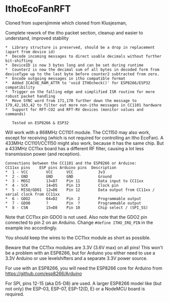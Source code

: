 # IthoEcoFanRFT
Cloned from supersjimmie which cloned from Klusjesman, 

Complete rework of the itho packet section, cleanup and easier to understand, improved stability
```
*  Library structure is preserved, should be a drop in replacement (apart from device id)
*  Decode incoming messages to direct usable decimals without further bit-shifting
*  DeviceID is now 3 bytes long and can be set during runtime
*  Counter2 is now the decimal sum of all bytes in decoded form from deviceType up to the last byte before counter2 subtracted from zero.
*  Encode outgoing messages in itho compatible format
*  Added ICACHE_RAM_ATTR to 'void ITHOcheck()' for ESP8266/ESP32 compatibility
*  Trigger on the falling edge and simplified ISR routine for more robust packet handling
*  Move SYNC word from 171,170 further down the message to 179,42,163,42 to filter out more non-itho messages in CC1101 hardware
*  Support for RFT-CO2 and RFT-RV devices (monitor values and commands)

   Tested on ESP8266 & ESP32
```

Will work with a 868MHz CC1101 module.
The CC1150 may also work, except for receiving (which is not required for controlling an Itho EcoFan).
A 433MHz CC1101/CC1150 might also work, because it has the same chip. But a 433MHz CC11xx board has a different RF filter, causing a lot less transmission power (and reception).
```
Connections between the CC1101 and the ESP8266 or Arduino:
CC11xx pins    ESP pins Arduino pins  Description
*  1 - VCC        VCC      VCC           3v3
*  2 - GND        GND      GND           Ground
*  3 - MOSI       13=D7    Pin 11        Data input to CC11xx
*  4 - SCK        14=D5    Pin 13        Clock pin
*  5 - MISO/GDO1  12=D6    Pin 12        Data output from CC11xx / serial clock from CC11xx
*  6 - GDO2       04=D2    Pin  2        Programmable output
*  7 - GDO0       ?        Pin  ?        Programmable output
*  8 - CSN        15=D8    Pin 10        Chip select / (SPI_SS)
```
Note that CC11xx pin GDO0 is not used.
Also note that the GDO2 pin connected to pin 2 on an Arduino. Change ```#define ITHO_IRQ_PIN``` in the example ino accordingly.

You should keep the wires to the CC11xx module as short as possible.

Beware that the CC11xx modules are 3.3V (3.6V max) on all pins!
This won't be a problem with an ESP8266, but for Arduino you either need to use a 3.3V Arduino or use levelshifters and a separate 3.3V power source.

For use with an ESP8266, you will need the ESP8266 core for Arduino from https://github.com/esp8266/Arduino

For SPI, pins 12-15 (aka D5-D8) are used. 
A larger ESP8266 model like (but not only) the ESP-03, ESP-07, ESP-12(D, E) or a NodeMCU board is required.
